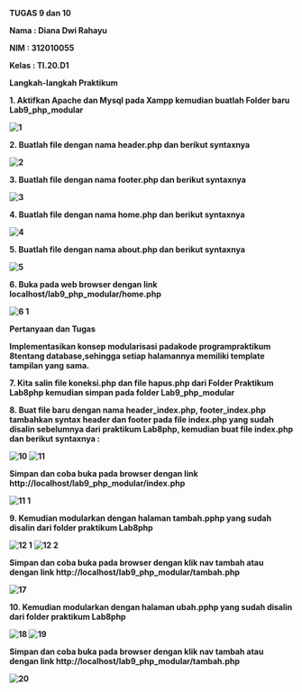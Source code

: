<b> TUGAS 9 dan 10 
<p> <b> Nama : Diana Dwi Rahayu
<p> NIM : 312010055
<p> Kelas : TI.20.D1 
<p> Langkah-langkah Praktikum </b>
<p> 1. Aktifkan Apache dan Mysql pada Xampp kemudian buatlah Folder baru Lab9_php_modular

![1](https://user-images.githubusercontent.com/101866805/171424166-c88b1d48-6acf-4b1f-b57e-8f18a32b342e.png)
<p> 2. Buatlah file dengan nama header.php dan berikut syntaxnya
  
![2](https://user-images.githubusercontent.com/101866805/171424409-e9d5e6bc-858d-4a6c-b4fc-028e0b833e7b.png)
<p> 3. Buatlah file dengan nama footer.php dan berikut syntaxnya

![3](https://user-images.githubusercontent.com/101866805/171424639-1e938f1c-4b66-4077-b583-aee7e7c8202f.png)
<p> 4. Buatlah file dengan nama home.php dan berikut syntaxnya

![4](https://user-images.githubusercontent.com/101866805/171424935-6e40cdd3-44a3-411e-b4b5-06e0b0a69f7c.png)
<p> 5. Buatlah file dengan nama about.php dan berikut syntaxnya

![5](https://user-images.githubusercontent.com/101866805/171425265-feb13bd0-6c13-434a-9b0e-20f6579a40cf.png)
<p> 6. Buka pada web browser dengan link localhost/lab9_php_modular/home.php

![6 1](https://user-images.githubusercontent.com/101866805/171425688-6f47b486-35d0-4137-8372-37c2e41abaf3.png)
<p> <b> Pertanyaan dan Tugas 
<p> Implementasikan konsep modularisasi padakode programpraktikum 8tentang database,sehingga setiap halamannya memiliki template tampilan yang sama. </b>
<p> 7. Kita salin file koneksi.php dan file hapus.php dari Folder Praktikum Lab8php kemudian simpan pada folder Lab9_php_modular
<p> 8. Buat file baru dengan nama header_index.php, footer_index.php tambahkan syntax header dan footer pada file index.php yang sudah disalin sebelumnya dari praktikum Lab8php, kemudian buat file index.php dan berikut syntaxnya :

![10](https://user-images.githubusercontent.com/101866805/171430019-76b09f94-6e2a-44e5-936c-30c7cc6ac11f.png)
![11](https://user-images.githubusercontent.com/101866805/171430038-3b338b78-a705-454b-a222-feaecf575187.png)
<p> Simpan dan coba buka pada browser dengan link http://localhost/lab9_php_modular/index.php

![11 1](https://user-images.githubusercontent.com/101866805/171430420-ea23ae8d-dbd4-4af9-bf60-f295b72f9b1e.png)
<p> 9. Kemudian modularkan dengan halaman tambah.pphp yang sudah disalin dari folder praktikum Lab8php

![12 1](https://user-images.githubusercontent.com/101866805/171431274-a62f1716-4108-427d-bfe3-570edf97dc42.png)
![12 2](https://user-images.githubusercontent.com/101866805/171431293-9ccd5071-aa3e-435a-939a-4fb920d095c7.png)
<p> Simpan dan coba buka pada browser dengan klik nav tambah atau dengan link http://localhost/lab9_php_modular/tambah.php

![17](https://user-images.githubusercontent.com/101866805/171431722-10e7dd51-8b3d-4bc1-8ea8-c1311dfc49a0.png)
<p> 10. Kemudian modularkan dengan halaman ubah.pphp yang sudah disalin dari folder praktikum Lab8php

![18](https://user-images.githubusercontent.com/101866805/171432005-be978939-b6db-4f3d-ba72-514d88488928.png)
![19](https://user-images.githubusercontent.com/101866805/171432023-e1fbfeca-2bef-4037-99e9-0846f19bf81c.png)
<p> <p> Simpan dan coba buka pada browser dengan klik nav tambah atau dengan link http://localhost/lab9_php_modular/tambah.php

![20](https://user-images.githubusercontent.com/101866805/171432032-c71e2a83-5d19-4fe9-bf62-a6447623132a.png)

